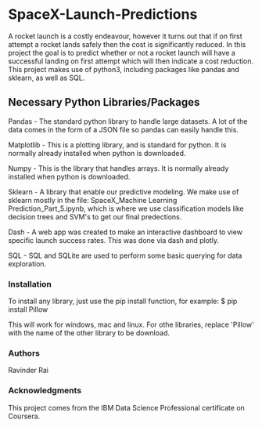 # SpaceX-Launch-Predictions

A rocket launch is a costly endeavour, however it turns out that if on first attempt a rocket lands safely then the cost is significantly reduced. 
In this project the goal is to predict whether or not a rocket launch will have a successful landing on first attempt which will then indicate a cost reduction. 
This project makes use of python3, including packages like pandas and sklearn, as well as SQL.

## Necessary Python Libraries/Packages
Pandas - The standard python library to handle large datasets. A lot of the data comes in the form of a JSON file so pandas can easily handle this.

Matplotlib - This is a plotting library, and is standard for python. It is normally already installed when python is downloaded.

Numpy - This is the library that handles arrays. It is normally already installed when python is downloaded.

Sklearn - A library that enable our predictive modeling. We make use of sklearn mostly in the file: SpaceX_Machine Learning Prediction_Part_5.ipynb, which is where 
we use classification models like decision trees and SVM's to get our final predections.

Dash - A web app was created to make an interactive dashboard to view specific launch success rates. This was done via dash and plotly.

SQL - SQL and SQLite are used to perform some basic querying for data exploration.

### Installation
To install any library, just use the pip install function, for example: $ pip install Pillow

This will work for windows, mac and linux. For othe libraries, replace 'Pillow' with the name of the other library to be download.

### Authors
Ravinder Rai

### Acknowledgments
This project comes from the IBM Data Science Professional certificate on Coursera.
